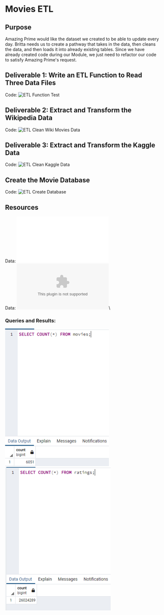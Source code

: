 # Movies ETL
## Purpose
Amazing Prime would like the dataset we created to be able to update every day. Britta needs us to create a pathway that takes in the data, then cleans the data, and then loads it into already existing tables. Since we have already created code during our Module, we just need to refactor our code to satisfy Amazing Prime's request.
## Deliverable 1: Write an ETL Function to Read Three Data Files
Code: ![ETL Function Test](ETL_function_test.ipynb)
## Deliverable 2: Extract and Transform the Wikipedia Data
Code: ![ETL Clean Wiki Movies Data](ETL_clean_wiki_movies.ipynb)
## Deliverable 3: Extract and Transform the Kaggle Data
Code: ![ETL Clean Kaggle Data](ETL_clean_kaggle_data.ipynb)
## Create the Movie Database
Code: ![ETL Create Database](ETL_create_database.ipynb)
## Resources
Data: ![Wikipedia Movies Data](wikipedia-movies.json)\
Data: ![Movies Metadata](movies_metadata.csv)\
### Queries and Results:
![Movies Query](Resources/movies_query.PNG)\
![Ratings Query](Resources/ratings_query.PNG)
